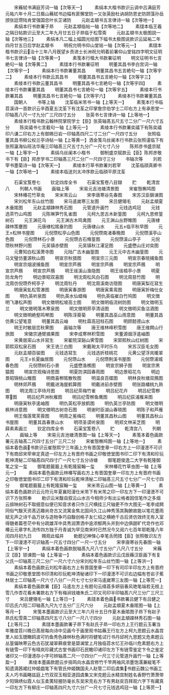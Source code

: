 <!-- { "loadSidebar": true } -->
　　宋蘓轼书满庭芳词一轴【次等天一】
　　素绢本大楷书款识云调中吕满庭芳元祐六年十月二日眉山蘓轼书边幅有匪懈堂防一又张英励杜讷胡防恩史防顾藻孙岳颁张廷瓒陆肯堂强国忠叶长芷诸防
　　元赵孟頫书五言律诗一轴【次等地一】
　　素绢本行书款署子昻
　　元赵孟頫临帖一轴【次等地二】
　　素牋本临王羲之隔日帖款识云至大二年九月廿五日子昻临于松雪斋
　　元赵孟頫书太极图説一轴【次等地三】
　　素绢本凡二幅上幅圆光绘图下幅书太极图说款识云延祐二年四月廿五日后学赵孟頫书
　　明祝允明书仰山堂铭一轴【次等元一】
　　素牋本楷书款识云治十三年八月旣望乡贡进士长洲祝允明着前署仰山堂铭四字明文征明书七言律诗一轴【次等黄一】
　　素笺本行楷大书款署征明
　　明文征明书七言絶句一轴【次等黄二】
　　素牋本行书款署征明
　　明董其昌书李白宫词一轴【次等宇一】
　　素绢本行书款署董其昌
　　明董其昌书五言絶句一轴【次等宇二】
　　素绫本行书款云其昌书
　　明董其昌书五言絶句一轴【次等宇三】
　　素绫本行书款云董其昌书
　　明董其昌书七言絶句一轴【次等宇四】
　　素绫本行书款署董其昌
　　明董其昌书七言絶句一轴【次等宇五】
　　素绫本行书款署其昌
　　明董其昌书七言絶句一轴【次等宇六】
　　素绫本行书款署董其昌
　　国朝人
　　书等上轴
　　沈荃临米芾书一轴【上等天一】
　　素笺本行书临苕溪诗一首款识云辛酉夏五沈荃下有沈荃之印掌詹宗伯学士二印右方上有承恩堂一印轴髙八尺一寸九分广三尺四寸五分
　　张英书七言律诗一轴【上等地一】
　　素绫本行楷书款云翰林院掌院学士【臣】张英轴髙五尺五寸二分广一尺六寸五分
　　陈奕禧书七言截句一轴【上等元一】
　　素绫本行书款署奕禧下有陈奕禧印六谦二印右方上有御赐日岩一印轴髙四尺二寸二分广一尺四寸五分
　　张照临董其昌书柳公权兰亭诗帖一轴【上等黄一】洒金笺乌丝阑本行书款云张照谨临下有张照瀛海仙班法华庵三印轴髙三尺五寸九分广一尺七寸八分
　　陈邦彦书盛京赋一轴【上等宇一】
　　素绢乌丝阑本小楷书
　　御制盛京赋款云【臣】陈邦彦敬书下有【臣】邦彦学书二印轴髙三尺二分广一尺四寸三分
　　书轴次等
　　刘若宰书墨菊诗一轴【次等天一】
　　素绫本行草书款署刘若宰
　　沈荃临顔真卿书一轴【次等地一】
　　素绫本临送刘太冲序款云临顔平原沈荃

　　石渠宝笈卷七
　　钦定四库全书
　　石渠宝笈卷八目録
　　贮
　　乾清宫八
　　列朝人书画
　　画轴上等
　　宋易元吉池塘清景图
　　宋崔慤槲鸠图
　　宋林椿花竹草虫
　　宋米芾云山
　　宋李唐寒谷先春图
　　宋苏汉臣鎻谏图
　　宋刘松年东山丝竹图
　　宋马逺嵗寒三友图
　　宋吕健翎毛
　　元赵孟頫夏木垂隂图
　　元赵孟頫踈林秀石图
　　元管道升画竹
　　元钱选鸡冠
　　元钱选茶竹山鸡图
　　元陈琳笋竹乳雀图
　　元柯九思古木新篁图
　　元柯九思修篁树石
　　元王渊花乌
　　元王渊古木鸣禽图
　　元王渊山丛野雉图
　　元唐棣疎林策蹇图
　　元唐棣松隂垂钓图
　　元唐棣山水
　　元五临平秋早图
　　元王松林书屋图
　　元倪瓒松亭山色图
　　元倪瓒南渚春晚图
　　元倪瓒溪亭山色图
　　元倪瓒林石小景
　　元倪瓒古石脩篁图
　　元倪瓒溪山亭子
　　元倪瓒秋林野兴图
　　元吴镇赤壁图
　　元吴镇秋江濯足图
　　元盛懋山庄对奕图
　　元曹知白松溪萧寺图
　　元陆广古木幽篁图
　　元王元中古木幽篁图
　　元马文璧仿董源秋山图
　　明宣宗秋猎图
　　明宣宗三元图
　　明宣宗春晓捕鱼图
　　明宣宗烟波捕鱼图
　　明宣宗芦鴈
　　明宣宗芦鴈
　　明宣宗芦鴈
　　明宣宗芦鴈
　　明宣宗芦鴈
　　明王绂溪山渔隐图
　　明王绂梧亭小景
　　明夏防龙角竹
　　明边景昭双喜图
　　明沈周松风白石图
　　明沈周慈竹图
　　明沈周仿倪瓒乔柯亭子
　　明沈周牡丹
　　明沈周溪南访隠图
　　明唐寅梨花冩生
　　明唐寅虬松雪瀑图
　　明唐寅春游图
　　明唐寅乘鸾图
　　明唐寅折梅仕女图
　　明仇英听泉图
　　明仇英水仙蜡梅
　　明仇英临崔白竹鸠图
　　明文徴明飞瀑松声图
　　明文徴明松坡高士图
　　明文徴明临流树防图
　　明文徴明玉兰
　　明文徴明落木寒泉图
　　明文徴明茒亭清话图
　　明文徴明买鱼沽酒图
　　明文徴明絶壑鸣琴图
　　明陈淳葵菊
　　明董其昌巫山雨意图
　　明董其昌仿黄公望笔意
　　明董其昌云岫
　　明杜霖高冠柱石图
　　明顾懿德山水
　　明王时敏层峦秋霁图
　　画轴次等
　　唐王维林峰积雪图
　　唐王维闗山行旅图
　　宋徽宗通臂摘果图
　　宋李成寒林积雪图
　　宋董源烟浮逺岫图
　　宋黄居寀山水并冩生
　　宋翟院深谿山霁雪图
　　宋郭熙秋山红树图
　　宋郭熙双松泉石图
　　宋王诜三白图
　　宋戴琬太平时乐鸟
　　宋苏汉臣毛女图
　　元赵孟頫百骏图
　　元钱选冩生
　　元钱选折枝桃花
　　元黄公望浮岚暖翠图
　　元王长夏幽居图
　　元倪瓒山水
　　元倪瓒荆溪书屋图
　　元倪瓒浦城春色图
　　元倪瓒树石小景
　　元盛懋渔樵图
　　明宣宗狮子图
　　明宣宗黑猿图
　　明宣宗观梅诗思图
　　明夏防淇园春雨图
　　明边景昭花鸟
　　明边景昭锦桃山雉图
　　明商喜栁隂散牧图
　　明温良百蝶图
　　明林良秋塘双鴈图
　　明林郊芦鴈
　　明戴进海屋鹤算图
　　明戴进前赤壁图
　　明张路蟠桃九熟图
　　明沈周江亭待月图
　　明吕纪茶梅竹雀
　　明吕纪花卉
　　明吕纪雪栁寒图
　　明吕纪芦洲秋雁图
　　明吕纪雪栁鱼鹰图
　　明吕纪荻浦雁来图
　　明唐寅秋亭逺岫图
　　明仇英松亭放鹤图
　　明仇英兰亭防图
　　明文徴明枫林诗意图
　　明文徴明古树竒石图
　　明谢时臣湖山春晓图
　　明陈子和芦雁
　　明王偕莲鹭芙蓉图
　　明周之冕梅花
　　明董其昌秋山图
　　明董其昌秋山书屋图
　　明董其昌春景山水
　　明项圣谟听泉图
　　明郑文林采芝图
　　明薛素素画兰
　　钦定四库全书
　　石渠宝笈卷八
　　贮
　　乾清宫八
　　列朝人
　　画轴上等
　　宋易元吉池塘清景图一轴【上等天一】
　　素笺本着色画款署元吉轴髙二尺四寸五分广三尺二分
　　宋崔慤槲鸠图一轴【上等地一】
　　素绢本着色画书款识云崔慤熙宁三年画上方有晋国奎章一印右方上一印漫漶不可识下有商邱宋荦审定真迹一印左方上有晋府书画之印敬徳堂图书印二印下有清和珍玩乾坤清秘二印轴髙四尺四寸广一尺七寸五分诗塘
　　御笔题俊逸二大字有乾隆御笔之宝一玺
　　御笔题籖籖上有乾隆宸翰一玺
　　宋林椿花竹草虫图一轴【上等元一】
　　素绢本着色画款云林椿写画右方上有晋国奎章一印左方上有晋府书画之印敬徳堂图书印二印下有清和珍玩乾坤清秘二印轴髙三尺五寸七分广一尺七寸四分
　　御笔题籖籖上有乾隆宸翰一玺
　　宋米芾云山图一轴【上等黄一】
　　素绢本着色画款识云元符元年夏襄阳漫仕米芾下有米芾之印一印左方下一印漫漶不可识下方张照奉
　　勅识云米黻自叙云山水古今相师少有出尘格者因信笔作之多烟云揜映树石不取细意似便已知音求者只作三尺横挂三尺轴更不作大图无一笔李成闗同俗气黻天资髙迈趣尚竒古又流寓金焦北固间久江山神秀荡其胸腑故能以笔花墨雨赋无声之诗千品万状与造物争巧自黻创格子友仁绍之横絶千古后贤仿效终无有入室得髄者葢苍茫中有分疏雄浑中具秀润萧洒中逾浓郁两头并到中边俱甜旷代竒作也邓椿云元章字札流传四方独于丹青诚为罕见南宋时已然况今又阅六七百年耶乾隆八年闰四月初九日
　　赐观此幅并
　　勅题记神悚心幸笔舌罔措【臣】张照敬识左方下一印漫漶不可识轴髙一尺五寸四分广一尺一寸五分
　　宋李唐寒谷先春图一轴【上等宇一】
　　素绢本着色画款脱轴髙九尺八寸五分广八尺八寸五分
　　宋蘓汉【臣】锁谏图一轴【上等宙一】
　　素绢本着色画款识云戊辰蘓汉臣画下有复父氏一印轴髙三尺二分广一尺六寸六分宋刘松年东山丝竹图一轴【上等洪一】
　　素绢本着色画款云刘松年画右方上有晋国奎章一印下有司印半印左方上有晋府书画之印敬悳堂图书印清和珍玩乾坤清秘诸印下一印漫漶不可识右边幅有苍岩子蕉林居士二印轴髙一尺六寸八分广一尺七寸七分宋马逺嵗寒三友图一轴【上等荒一】
　　素绢本着色画款署【臣】马逺左方上有题句云绛蕋多妍丽春风艳笔端若无枝上雪几作杏花看未署款右方下有梅涧钱塘朱氏二印又司印半印轴髙六尺三分广三尺三寸
　　宋吕健翎毛一轴【上等日一】
　　素牋本着色画书款署吕健下有吕健之印吕氏六阳二印轴髙九尺九寸五分广三尺六分
　　元赵孟頫夏木垂隂图一轴【上等月一】
　　宋笺本墨画款识云至大三年六月卄五日作夏木垂隂图子昻下有赵子昻氏松雪斋二印轴髙四尺五寸八分广一尺八寸四分
　　元赵孟頫疎林秀石图一轴【上等月二】
　　素牋本墨画款署子昻下有赵氏子昻一印右方上王行题云玉署当年雅度苕川晚日髙居每向诗中见画今于画里观书姑蘓王行左方上柯九思题云水晶宫里人如玉牕瞰鸥波可钓鱼秀色疎林秋色满时将健笔试行书丹邱柯九思题又危素题云丛篁偏映寒云色古石犹凝翠藓痕曾是碧澜堂上月独临苕水忆王孙临川危素题右方上有链雪一印下有晴岚珍藏式古堂书画印石民瞻印诸印左方下有链雪鉴定卞令之鉴定诸印又一印漫漶存小字可辨轴髙二尺一寸四分广一尺三寸元管道升画竹一轴【上等盈一】
　　素绫本墨画款题云步摇鸣向水晶宫修竹千竿两袖风浓墨饱濡兼縦笔不知遗滴茜裙红仲姬戯笔下有管氏仲姬魏国夫人赵管二印后虞集书题云魏公书画工夫人巧书画睠兹庭上竹双双玉相亚道园虞集又宋克题云水精宫制姓名香野竹萧萧带夕阳锦绣似霞人似玉柔荑轻握防毫长东吴宋克右方下有男赵奕百拜观六字下有藏真一印左方下有柳庄一印轴髙四尺九寸六分广一尺七寸元钱选鸡冠一轴【上等昃一】
